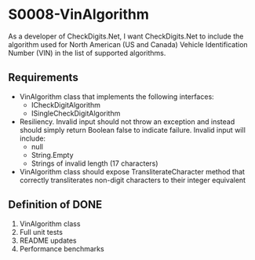 # S0008-VinAlgorithm

As a developer of CheckDigits.Net, I want CheckDigits.Net to include the algorithm
used for North American (US and Canada) Vehicle Identification Number (VIN) in
the list of supported algorithms.

## Requirements

* VinAlgorithm class that implements the following interfaces:
	- ICheckDigitAlgorithm
	- ISingleCheckDigitAlgorithm
* Resiliency. Invalid input should not throw an exception and instead should simply return Boolean false to indicate failure. Invalid input will include:
	- null
	- String.Empty
	- Strings of invalid length (17 characters)
* VinAlgorithm class should expose TransliterateCharacter method that correctly transliterates non-digit characters to their integer equivalent

## Definition of DONE

1. VinAlgorithm class
1. Full unit tests
1. README updates
1. Performance benchmarks